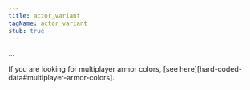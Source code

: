 ```yaml
---
title: actor_variant
tagName: actor_variant
stub: true
---
```

...

If you are looking for multiplayer armor colors, [see here][hard-coded-data#multiplayer-armor-colors].
